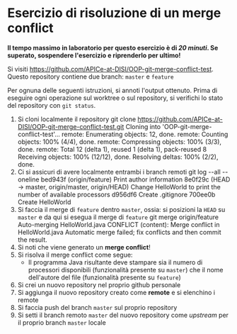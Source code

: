 # Esercizio di risoluzione di un merge conflict

**Il tempo massimo in laboratorio per questo esercizio è di _20 minuti_.
Se superato, sospendere l'esercizio e riprenderlo per ultimo!**

Si visiti https://github.com/APICe-at-DISI/OOP-git-merge-conflict-test.
Questo repository contiene due branch: `master` e `feature`

Per ognuna delle seguenti istruzioni, si annoti l'output ottenuto.
Prima di eseguire ogni operazione sul worktree o sul repository,
si verifichi lo stato del repository con `git status`.

1. Si cloni localmente il repository
   git clone https://github.com/APICe-at-DISI/OOP-git-merge-conflict-test.git
   Cloning into 'OOP-git-merge-conflict-test'...
   remote: Enumerating objects: 12, done.
   remote: Counting objects: 100% (4/4), done.
   remote: Compressing objects: 100% (3/3), done.
   remote: Total 12 (delta 1), reused 1 (delta 1), pack-reused 8
   Receiving objects: 100% (12/12), done.
   Resolving deltas: 100% (2/2), done.
2. Ci si assicuri di avere localmente entrambi i branch remoti
   git log --all --oneline
   bed943f (origin/feature) Print author information
   8e0f29c (HEAD -> master, origin/master, origin/HEAD) Change HelloWorld to print the number of available processors
   d956df6 Create .gitignore
   700ee0b Create HelloWorld
3. Si faccia il merge di `feature` dentro `master`, ossia: si posizioni la `HEAD` su `master`
   e da qui si esegua il merge di `feature`
   git merge origin/feature 
   Auto-merging HelloWorld.java
   CONFLICT (content): Merge conflict in HelloWorld.java
   Automatic merge failed; fix conflicts and then commit the result.
4. Si noti che viene generato un **merge conflict**!
5. Si risolva il merge conflict come segue:
   - Il programma Java risultante deve stampare sia il numero di processori disponibili
     (funzionalità presente su `master`)
     che il nome dell'autore del file
     (funzionalità presente su `feature`)
6. Si crei un nuovo repository nel proprio github personale
7. Si aggiunga il nuovo repository creato come **remote** e si elenchino i remote
8. Si faccia push del branch `master` sul proprio repository
9. Si setti il branch remoto `master` del nuovo repository come *upstream* per il proprio branch `master` locale
